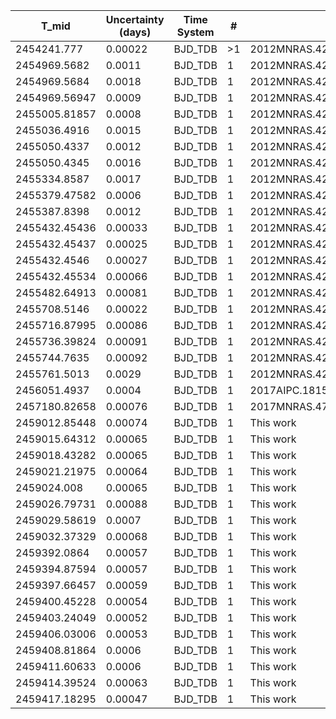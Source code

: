 |T_mid|Uncertainty (days)           |Time System|#                                            |Reference                               |
|-----|-----------------------------|-----------|---------------------------------------------|----------------------------------------|
|2454241.777|0.00022                      |BJD_TDB    |>1                                           |2012MNRAS.422.3099S; 2007ApJ...671L.173B|
|2454969.5682|0.0011                       |BJD_TDB    |1                                            |2012MNRAS.422.3099S                     |
|2454969.5684|0.0018                       |BJD_TDB    |1                                            |2012MNRAS.422.3099S                     |
|2454969.56947|0.0009                       |BJD_TDB    |1                                            |2012MNRAS.422.3099S                     |
|2455005.81857|0.0008                       |BJD_TDB    |1                                            |2012MNRAS.422.3099S                     |
|2455036.4916|0.0015                       |BJD_TDB    |1                                            |2012MNRAS.422.3099S                     |
|2455050.4337|0.0012                       |BJD_TDB    |1                                            |2012MNRAS.422.3099S                     |
|2455050.4345|0.0016                       |BJD_TDB    |1                                            |2012MNRAS.422.3099S                     |
|2455334.8587|0.0017                       |BJD_TDB    |1                                            |2012MNRAS.422.3099S                     |
|2455379.47582|0.0006                       |BJD_TDB    |1                                            |2012MNRAS.422.3099S                     |
|2455387.8398|0.0012                       |BJD_TDB    |1                                            |2012MNRAS.422.3099S                     |
|2455432.45436|0.00033                      |BJD_TDB    |1                                            |2012MNRAS.422.3099S                     |
|2455432.45437|0.00025                      |BJD_TDB    |1                                            |2012MNRAS.422.3099S                     |
|2455432.4546|0.00027                      |BJD_TDB    |1                                            |2012MNRAS.422.3099S                     |
|2455432.45534|0.00066                      |BJD_TDB    |1                                            |2012MNRAS.422.3099S                     |
|2455482.64913|0.00081                      |BJD_TDB    |1                                            |2012MNRAS.422.3099S                     |
|2455708.5146|0.00022                      |BJD_TDB    |1                                            |2012MNRAS.422.3099S                     |
|2455716.87995|0.00086                      |BJD_TDB    |1                                            |2012MNRAS.422.3099S                     |
|2455736.39824|0.00091                      |BJD_TDB    |1                                            |2012MNRAS.422.3099S                     |
|2455744.7635|0.00092                      |BJD_TDB    |1                                            |2012MNRAS.422.3099S                     |
|2455761.5013|0.0029                       |BJD_TDB    |1                                            |2012MNRAS.422.3099S                     |
|2456051.4937|0.0004                       |BJD_TDB    |1                                            |2017AIPC.1815h0021P                     |
|2457180.82658|0.00076                      |BJD_TDB    |1                                            |2017MNRAS.472.3871T                     |
|2459012.85448|0.00074                      |BJD_TDB    |1                                            |This work                               |
|2459015.64312|0.00065                      |BJD_TDB    |1                                            |This work                               |
|2459018.43282|0.00065                      |BJD_TDB    |1                                            |This work                               |
|2459021.21975|0.00064                      |BJD_TDB    |1                                            |This work                               |
|2459024.008|0.00065                      |BJD_TDB    |1                                            |This work                               |
|2459026.79731|0.00088                      |BJD_TDB    |1                                            |This work                               |
|2459029.58619|0.0007                       |BJD_TDB    |1                                            |This work                               |
|2459032.37329|0.00068                      |BJD_TDB    |1                                            |This work                               |
|2459392.0864|0.00057                      |BJD_TDB    |1                                            |This work                               |
|2459394.87594|0.00057                      |BJD_TDB    |1                                            |This work                               |
|2459397.66457|0.00059                      |BJD_TDB    |1                                            |This work                               |
|2459400.45228|0.00054                      |BJD_TDB    |1                                            |This work                               |
|2459403.24049|0.00052                      |BJD_TDB    |1                                            |This work                               |
|2459406.03006|0.00053                      |BJD_TDB    |1                                            |This work                               |
|2459408.81864|0.0006                       |BJD_TDB    |1                                            |This work                               |
|2459411.60633|0.0006                       |BJD_TDB    |1                                            |This work                               |
|2459414.39524|0.00063                      |BJD_TDB    |1                                            |This work                               |
|2459417.18295|0.00047                      |BJD_TDB    |1                                            |This work                               |
